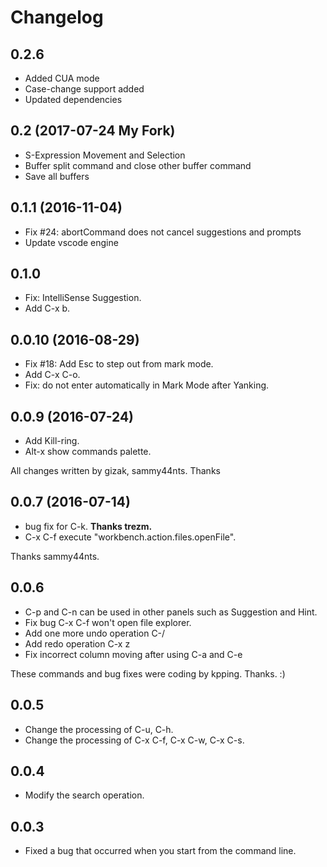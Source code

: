 # Changelog

## 0.2.6

- Added CUA mode
- Case-change support added
- Updated dependencies

## 0.2 (2017-07-24 My Fork)

- S-Expression Movement and Selection
- Buffer split command and close other buffer command
- Save all buffers

## 0.1.1 (2016-11-04)

- Fix #24: abortCommand does not cancel suggestions and prompts
- Update vscode engine

## 0.1.0

- Fix: IntelliSense Suggestion.
- Add C-x b.

## 0.0.10 (2016-08-29)

- Fix #18: Add Esc to step out from mark mode.
- Add C-x C-o.
- Fix: do not enter automatically in Mark Mode after Yanking.

## 0.0.9 (2016-07-24)

- Add Kill-ring.
- Alt-x show commands palette.

All changes written by gizak, sammy44nts. Thanks

## 0.0.7 (2016-07-14)

- bug fix for C-k. **Thanks trezm.**
- C-x C-f execute "workbench.action.files.openFile".

Thanks sammy44nts.

## 0.0.6

- C-p and C-n can be used in other panels such as Suggestion and Hint.
- Fix bug C-x C-f won't open file explorer.
- Add one more undo operation C-/
- Add redo operation C-x z
- Fix incorrect column moving after using C-a and C-e

These commands and bug fixes were coding by kpping. Thanks. :)

## 0.0.5

- Change the processing of C-u, C-h.
- Change the processing of C-x C-f, C-x C-w, C-x C-s.

## 0.0.4

- Modify the search operation.

## 0.0.3

- Fixed a bug that occurred when you start from the command line.

